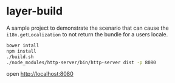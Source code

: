 # layer-build

A sample project to demonstrate the scenario that can cause the `i18n.getLocalization` to not return the bundle for a users locale.

```bash
bower intall
npm install
./build.sh
./node_modules/http-server/bin/http-server dist -p 8080
```

open [http://localhost:8080](http://localhost:8080)

